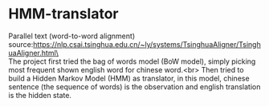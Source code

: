 # HMM-translator
Parallel text (word-to-word alignment) source:https://nlp.csai.tsinghua.edu.cn/~ly/systems/TsinghuaAligner/TsinghuaAligner.html\<br>
The project first tried the bag of words model (BoW model), simply picking most frequent shown english word for chinese word.\<br>
Then tried to build a Hidden Markov Model (HMM) as translator, in this model, chinese sentence (the sequence of words) is the observation and english translation is the hidden state.

